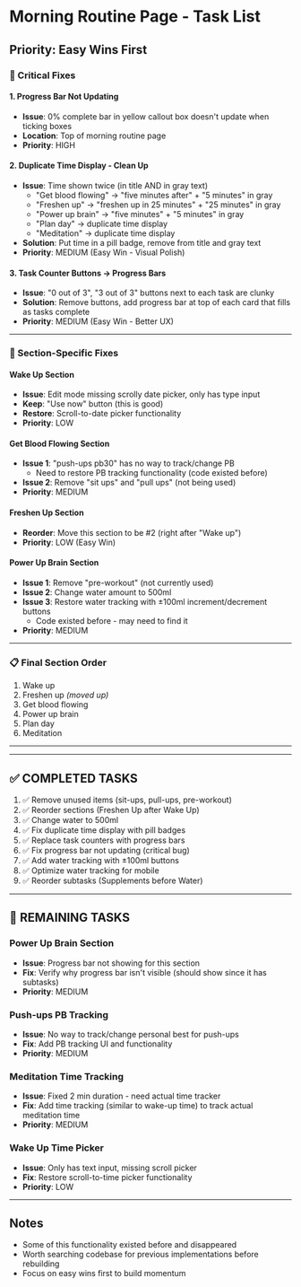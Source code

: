 # Morning Routine Page - Task List

## Priority: Easy Wins First

### 🎯 Critical Fixes

#### 1. Progress Bar Not Updating
- **Issue**: 0% complete bar in yellow callout box doesn't update when ticking boxes
- **Location**: Top of morning routine page
- **Priority**: HIGH

#### 2. Duplicate Time Display - Clean Up
- **Issue**: Time shown twice (in title AND in gray text)
  - "Get blood flowing" → "five minutes after" + "5 minutes" in gray
  - "Freshen up" → "freshen up in 25 minutes" + "25 minutes" in gray
  - "Power up brain" → "five minutes" + "5 minutes" in gray
  - "Plan day" → duplicate time display
  - "Meditation" → duplicate time display
- **Solution**: Put time in a pill badge, remove from title and gray text
- **Priority**: MEDIUM (Easy Win - Visual Polish)

#### 3. Task Counter Buttons → Progress Bars
- **Issue**: "0 out of 3", "3 out of 3" buttons next to each task are clunky
- **Solution**: Remove buttons, add progress bar at top of each card that fills as tasks complete
- **Priority**: MEDIUM (Easy Win - Better UX)

---

### 🔧 Section-Specific Fixes

#### Wake Up Section
- **Issue**: Edit mode missing scrolly date picker, only has type input
- **Keep**: "Use now" button (this is good)
- **Restore**: Scroll-to-date picker functionality
- **Priority**: LOW

#### Get Blood Flowing Section
- **Issue 1**: "push-ups pb30" has no way to track/change PB
  - Need to restore PB tracking functionality (code existed before)
- **Issue 2**: Remove "sit ups" and "pull ups" (not being used)
- **Priority**: MEDIUM

#### Freshen Up Section
- **Reorder**: Move this section to be #2 (right after "Wake up")
- **Priority**: LOW (Easy Win)

#### Power Up Brain Section
- **Issue 1**: Remove "pre-workout" (not currently used)
- **Issue 2**: Change water amount to 500ml
- **Issue 3**: Restore water tracking with ±100ml increment/decrement buttons
  - Code existed before - may need to find it
- **Priority**: MEDIUM

---

### 📋 Final Section Order
1. Wake up
2. Freshen up *(moved up)*
3. Get blood flowing
4. Power up brain
5. Plan day
6. Meditation

---

---

## ✅ COMPLETED TASKS

1. ✅ Remove unused items (sit-ups, pull-ups, pre-workout)
2. ✅ Reorder sections (Freshen Up after Wake Up)
3. ✅ Change water to 500ml
4. ✅ Fix duplicate time display with pill badges
5. ✅ Replace task counters with progress bars
6. ✅ Fix progress bar not updating (critical bug)
7. ✅ Add water tracking with ±100ml buttons
8. ✅ Optimize water tracking for mobile
9. ✅ Reorder subtasks (Supplements before Water)

---

## 🔧 REMAINING TASKS

### Power Up Brain Section
- **Issue**: Progress bar not showing for this section
- **Fix**: Verify why progress bar isn't visible (should show since it has subtasks)
- **Priority**: MEDIUM

### Push-ups PB Tracking
- **Issue**: No way to track/change personal best for push-ups
- **Fix**: Add PB tracking UI and functionality
- **Priority**: MEDIUM

### Meditation Time Tracking
- **Issue**: Fixed 2 min duration - need actual time tracker
- **Fix**: Add time tracking (similar to wake-up time) to track actual meditation time
- **Priority**: MEDIUM

### Wake Up Time Picker
- **Issue**: Only has text input, missing scroll picker
- **Fix**: Restore scroll-to-time picker functionality
- **Priority**: LOW

---

## Notes
- Some of this functionality existed before and disappeared
- Worth searching codebase for previous implementations before rebuilding
- Focus on easy wins first to build momentum
